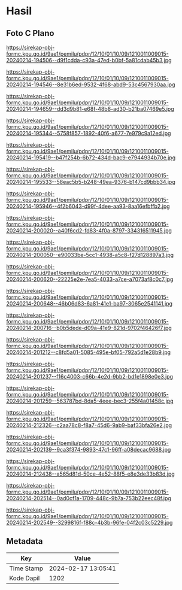# Hasil

## Foto C Plano

https://sirekap-obj-formc.kpu.go.id/9ae1/pemilu/pdpr/12/10/01/10/09/1210011009015-20240214-194506--d9f1cdda-c93a-47ed-b0bf-5a81cdab45b3.jpg

https://sirekap-obj-formc.kpu.go.id/9ae1/pemilu/pdpr/12/10/01/10/09/1210011009015-20240214-194546--8e31b6ed-9532-4f68-abd9-53c4567930aa.jpg

https://sirekap-obj-formc.kpu.go.id/9ae1/pemilu/pdpr/12/10/01/10/09/1210011009015-20240214-194659--dd3d9b81-e68f-48b8-ad30-b21ba07469e5.jpg

https://sirekap-obj-formc.kpu.go.id/9ae1/pemilu/pdpr/12/10/01/10/09/1210011009015-20240214-195344--5758f857-1892-40f6-a677-7e979c9a12ed.jpg

https://sirekap-obj-formc.kpu.go.id/9ae1/pemilu/pdpr/12/10/01/10/09/1210011009015-20240214-195419--b47f254b-6b72-434d-bac9-e7944934b70e.jpg

https://sirekap-obj-formc.kpu.go.id/9ae1/pemilu/pdpr/12/10/01/10/09/1210011009015-20240214-195533--58eac5b5-b248-49ea-9376-b147cd9bbb34.jpg

https://sirekap-obj-formc.kpu.go.id/9ae1/pemilu/pdpr/12/10/01/10/09/1210011009015-20240214-195946--4f2b6043-d99f-4dee-aa93-8aa16efbffb2.jpg

https://sirekap-obj-formc.kpu.go.id/9ae1/pemilu/pdpr/12/10/01/10/09/1210011009015-20240214-200020--a40f6cd2-fd83-4f0a-8797-334316511945.jpg

https://sirekap-obj-formc.kpu.go.id/9ae1/pemilu/pdpr/12/10/01/10/09/1210011009015-20240214-200050--e90033be-5cc1-4938-a5c8-f27d128897a3.jpg

https://sirekap-obj-formc.kpu.go.id/9ae1/pemilu/pdpr/12/10/01/10/09/1210011009015-20240214-200620--22225e2e-7ea5-4033-a7ce-a7073af8c0c7.jpg

https://sirekap-obj-formc.kpu.go.id/9ae1/pemilu/pdpr/12/10/01/10/09/1210011009015-20240214-200648--46b06d83-6a81-41e1-ba97-3065e2541141.jpg

https://sirekap-obj-formc.kpu.go.id/9ae1/pemilu/pdpr/12/10/01/10/09/1210011009015-20240214-200716--b0b5dede-d09a-41e9-821d-9702f46426f7.jpg

https://sirekap-obj-formc.kpu.go.id/9ae1/pemilu/pdpr/12/10/01/10/09/1210011009015-20240214-201212--c8fd5a01-5085-495e-bf05-792a5d1e28b9.jpg

https://sirekap-obj-formc.kpu.go.id/9ae1/pemilu/pdpr/12/10/01/10/09/1210011009015-20240214-201237--f16c4003-c66b-4e2d-9bb2-bd1e1898e0e3.jpg

https://sirekap-obj-formc.kpu.go.id/9ae1/pemilu/pdpr/12/10/01/10/09/1210011009015-20240214-201259--563787bd-8da5-4eee-bec3-255f4a01458c.jpg

https://sirekap-obj-formc.kpu.go.id/9ae1/pemilu/pdpr/12/10/01/10/09/1210011009015-20240214-212326--c2aa78c8-f8a7-45d6-9ab9-baf33bfa26e2.jpg

https://sirekap-obj-formc.kpu.go.id/9ae1/pemilu/pdpr/12/10/01/10/09/1210011009015-20240214-202139--9ca3f374-9893-47c1-96ff-a08decac9688.jpg

https://sirekap-obj-formc.kpu.go.id/9ae1/pemilu/pdpr/12/10/01/10/09/1210011009015-20240214-212438--a565d81d-50ce-4e52-88f5-e8e3de33b83d.jpg

https://sirekap-obj-formc.kpu.go.id/9ae1/pemilu/pdpr/12/10/01/10/09/1210011009015-20240214-202514--0ad0cf1a-1709-448c-9b7a-753b22eec48f.jpg

https://sirekap-obj-formc.kpu.go.id/9ae1/pemilu/pdpr/12/10/01/10/09/1210011009015-20240214-202549--3299816f-f88c-4b3b-96fe-04f2c03c5229.jpg


## Metadata

| Key        | Value               |
| ---------- | ------------------- |
| Time Stamp | 2024-02-17 13:05:41 |
| Kode Dapil | 1202                |



